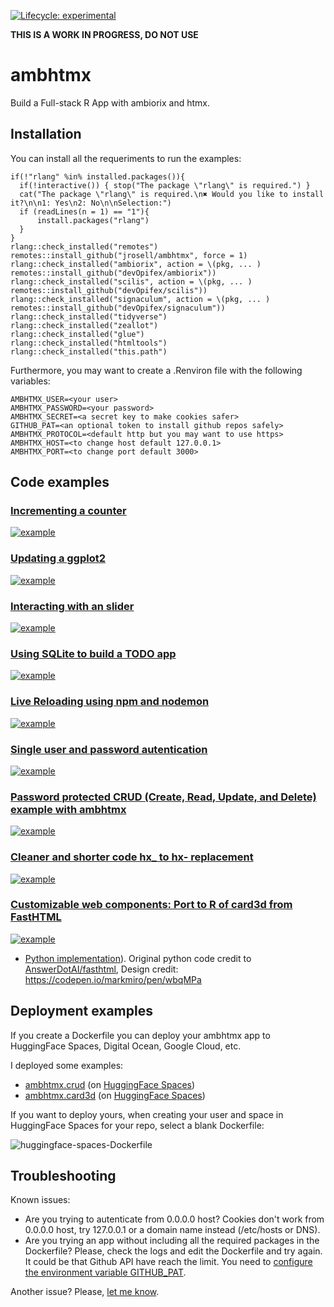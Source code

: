 <!-- badges: start -->

[![Lifecycle:
experimental](https://img.shields.io/badge/lifecycle-experimental-orange.svg)](https://www.tidyverse.org/lifecycle/#experimental)

<!-- badges: end -->

**THIS IS A WORK IN PROGRESS, DO NOT USE**

# ambhtmx

Build a Full-stack R App with ambiorix and htmx.

## Installation

You can install all the requeriments to run the examples:

```
if(!"rlang" %in% installed.packages()){
  if(!interactive()) { stop("The package \"rlang\" is required.") }
  cat("The package \"rlang\" is required.\n✖ Would you like to install it?\n\n1: Yes\n2: No\n\nSelection:")  
  if (readLines(n = 1) == "1"){
      install.packages("rlang")
  }  
}
rlang::check_installed("remotes")
remotes::install_github("jrosell/ambhtmx", force = 1)
rlang::check_installed("ambiorix", action = \(pkg, ... ) remotes::install_github("devOpifex/ambiorix"))
rlang::check_installed("scilis", action = \(pkg, ... ) remotes::install_github("devOpifex/scilis"))
rlang::check_installed("signaculum", action = \(pkg, ... ) remotes::install_github("devOpifex/signaculum"))
rlang::check_installed("tidyverse")
rlang::check_installed("zeallot")
rlang::check_installed("glue")
rlang::check_installed("htmltools")
rlang::check_installed("this.path")
```

Furthermore, you may want to create a .Renviron file with the following variables:

```
AMBHTMX_USER=<your user>
AMBHTMX_PASSWORD=<your password>
AMBHTMX_SECRET=<a secret key to make cookies safer>
GITHUB_PAT=<an optional token to install github repos safely>
AMBHTMX_PROTOCOL=<default http but you may want to use https>
AMBHTMX_HOST=<to change host default 127.0.0.1>
AMBHTMX_PORT=<to change port default 3000>
````

## Code examples

### [Incrementing a counter](https://github.com/jrosell/ambhtmx/blob/main/inst/examples/01-counter.R)
[![example](https://raw.githubusercontent.com/jrosell/ambhtmx/main/inst/examples/01.png)](https://github.com/jrosell/ambhtmx/blob/main/inst/examples/01-counter.R)

### [Updating a ggplot2](https://github.com/jrosell/ambhtmx/blob/main/inst/examples/02-ggplot2.R)
[![example](https://raw.githubusercontent.com/jrosell/ambhtmx/main/inst/examples/02.png)](https://github.com/jrosell/ambhtmx/blob/main/inst/examples/02-ggplot2.R)

### [Interacting with an slider](https://github.com/jrosell/ambhtmx/blob/main/inst/examples/03-slider.R)
[![example](https://raw.githubusercontent.com/jrosell/ambhtmx/main/inst/examples/03.png)](https://github.com/jrosell/ambhtmx/blob/main/inst/examples/03-slider.R)

### [Using SQLite to build a TODO app](https://github.com/jrosell/ambhtmx/blob/main/inst/examples/04-todo.R)
[![example](https://raw.githubusercontent.com/jrosell/ambhtmx/main/inst/examples/04.png)](https://github.com/jrosell/ambhtmx/blob/main/inst/examples/04-todo.R)

### [Live Reloading using npm and nodemon](https://github.com/jrosell/ambhtmx/blob/main/inst/examples/05-live.R)
[![example](https://raw.githubusercontent.com/jrosell/ambhtmx/main/inst/examples/05.png)](https://github.com/jrosell/ambhtmx/blob/main/inst/examples/05-live.R)

### [Single user and password autentication](https://github.com/jrosell/ambhtmx/blob/main/inst/examples/06-basic-auth.R)
[![example](https://raw.githubusercontent.com/jrosell/ambhtmx/main/inst/examples/06.png)](https://github.com/jrosell/ambhtmx/blob/main/inst/examples/06-basic-auth.R)


### [Password protected CRUD (Create, Read, Update, and Delete) example with ambhtmx](https://github.com/jrosell/ambhtmx/blob/main/inst/examples/07-crud.R)
[![example](https://raw.githubusercontent.com/jrosell/ambhtmx/main/inst/examples/07.png)](https://github.com/jrosell/ambhtmx/blob/main/inst/examples/07-crud.R)


### [Cleaner and shorter code hx_ to hx- replacement](https://github.com/jrosell/ambhtmx/blob/main/inst/examples/08-hx_attributes.R)
[![example](https://raw.githubusercontent.com/jrosell/ambhtmx/main/inst/examples/08.png)](https://github.com/jrosell/ambhtmx/blob/main/inst/examples/08-hx_attributes.R)

### [Customizable web components: Port to R of card3d from FastHTML](https://github.com/jrosell/ambhtmx.card3d/blob/main/app.R)
[![example](https://raw.githubusercontent.com/jrosell/ambhtmx/main/inst/examples/09.png)](https://github.com/jrosell/ambhtmx/blob/main/inst/examples/09-card3d.R)

* [Python implementation](https://raw.githubusercontent.com/jrosell/ambhtmx/main/inst/examples/09py.png)). Original python code credit to [AnswerDotAI/fasthtml](https://fastht.ml/), Design credit: https://codepen.io/markmiro/pen/wbqMPa


## Deployment examples

If you create a Dockerfile you can deploy your ambhtmx app to HuggingFace Spaces, Digital Ocean, Google Cloud, etc.

I deployed some examples:

* [ambhtmx.crud](https://github.com/jrosell/ambhtmx.crud) (on [HuggingFace Spaces](https://huggingface.co/spaces/jrosell/ambhtmx.crud))
* [ambhtmx.card3d](https://github.com/jrosell/ambhtmx.card3d) (on [HuggingFace Spaces](https://huggingface.co/spaces/jrosell/ambhtmx.card3d))


If you want to deploy yours, when creating your user and space in HuggingFace Spaces for your repo, select a blank Dockerfile:

![huggingface-spaces-Dockerfile](https://raw.githubusercontent.com/jrosell/ambhtmx/main/inst/examples/huggingface-spaces-Dockerfile.png)


## Troubleshooting

Known issues:

* Are you trying to autenticate from 0.0.0.0 host? Cookies don't work from 0.0.0.0 host, try 127.0.0.1 or a domain name instead (/etc/hosts or DNS).
* Are you trying an app without including all the required packages in the Dockerfile? Please, check the logs and edit the Dockerfile and try again. It could be that Github API have reach the limit. You need to [configure the environment variable GITHUB_PAT](https://remotes.r-lib.org/reference/install_github.html).

Another issue? Please, [let me know](https://github.com/jrosell/ambhtmx/issues).
